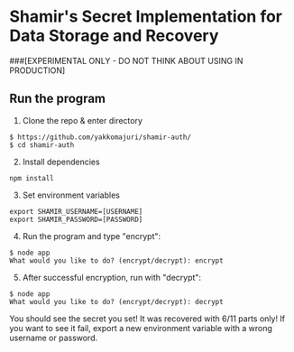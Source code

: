 # Shamir's Secret Implementation for Data Storage and Recovery 

###[EXPERIMENTAL ONLY - DO NOT THINK ABOUT USING IN PRODUCTION]

## Run the program

1. Clone the repo & enter directory

```
$ https://github.com/yakkomajuri/shamir-auth/
$ cd shamir-auth

```

2. Install dependencies

`npm install`

3. Set environment variables

```
export SHAMIR_USERNAME=[USERNAME]
export SHAMIR_PASSWORD=[PASSWORD]
```

4. Run the program and type "encrypt":

```
$ node app
What would you like to do? (encrypt/decrypt): encrypt
```

5. After successful encryption, run with "decrypt":

```
$ node app
What would you like to do? (encrypt/decrypt): decrypt
```

You should see the secret you set! It was recovered with 6/11 parts only! If you want to see it fail, 
export a new environment variable with a wrong username or password.
